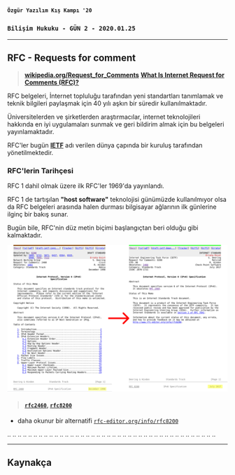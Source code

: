 #### `Özgür Yazılım Kış Kampı '20`

### `Bilişim Hukuku - GÜN 2 - 2020.01.25`

---

## RFC - Requests for comment
> [**wikipedia.org/Request_for_Comments**](https://en.wikipedia.org/wiki/Request_for_Comments)
> [**What Is Internet Request for Comments (RFC)?**](https://www.lifewire.com/what-is-internet-request-for-comments-rfc-4092366)

RFC belgeleri, İnternet topluluğu tarafından yeni standartları tanımlamak ve teknik bilgileri paylaşmak için 40 yılı aşkın bir süredir kullanılmaktadır.

Üniversitelerden ve şirketlerden araştırmacılar, internet teknolojileri hakkında en iyi uygulamaları sunmak ve geri bildirim almak için bu belgeleri yayınlamaktadır.

RFC'ler bugün [**IETF**](https://www.ietf.org/) adı verilen dünya çapında bir kuruluş tarafından yönetilmektedir.

### RFC'lerin Tarihçesi
RFC 1 dahil olmak üzere ilk RFC'ler 1969'da yayınlandı.

RFC 1 de tartışılan **"host software"** teknolojisi günümüzde kullanılmıyor olsa da RFC belgeleri arasında halen durması bilgisayar ağlarının ilk günlerine ilginç bir bakış sunar.

Bugün bile, RFC'nin düz metin biçimi başlangıçtan beri olduğu gibi kalmaktadır.

<p align="center">
	<img alt="rfc2460" src="/images/day2/rfc.png" width="800">
</p>

> #### [**`rfc2460`**](https://tools.ietf.org/html/rfc2460), [**`rfc8200`**](https://tools.ietf.org/html/rfc8200)
- daha okunur bir alternatifi [`rfc-editor.org/info/rfc8200`](https://www.rfc-editor.org/info/rfc8200)


..
..
..
..
..
..
..
..
..
..
..
..
..
..
..
..
..
..
..
..
..
..
..
..
..
..
..
..
..
..
..
..
..
..
..
..
..
..
..
..

---

## Kaynakça
